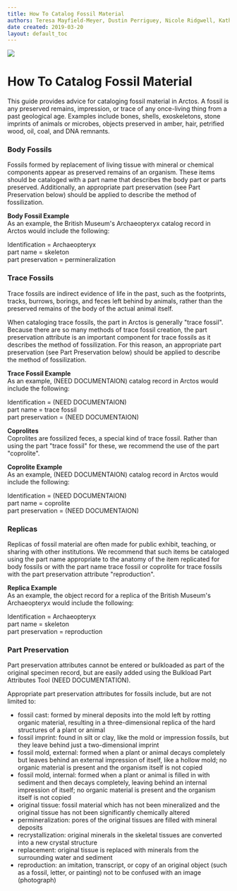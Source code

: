 ```yaml
---
title: How To Catalog Fossil Material
authors: Teresa Mayfield-Meyer, Dustin Perriguey, Nicole Ridgwell, Katherine Anderson
date created: 2019-03-20
layout: default_toc
---
```

 
![](https://raw.githubusercontent.com/ArctosDB/documentation-wiki/gh-pages/tutorial_images/Bear%20Work%20in%20Progress.JPG) 

# How To Catalog Fossil Material

This guide provides advice for cataloging fossil material in Arctos. A fossil is any preserved remains, impression, or trace of any once-living thing from a past geological age. Examples include bones, shells, exoskeletons, stone imprints of animals or microbes, objects preserved in amber, hair, petrified wood, oil, coal, and DNA remnants.

### Body Fossils

Fossils formed by replacement of living tissue with mineral or chemical components appear as preserved remains of an organism. These items should be cataloged with a part name that describes the body part or parts preserved. Additionally, an appropriate part preservation (see Part Preservation below) should be applied to describe the method of fossilization.

 **Body Fossil Example**  
 As an example, the British Museum's Archaeopteryx catalog record in Arctos would include the following:

 Identification = Archaeopteryx  
 part name = skeleton  
 part preservation = permineralization

### Trace Fossils

Trace fossils are indirect evidence of life in the past, such as the footprints, tracks, burrows, borings, and feces left behind by animals, rather than the preserved remains of the body of the actual animal itself.

When cataloging trace fossils, the part in Arctos is generally "trace fossil". Because there are so many methods of trace fossil creation, the part preservation attribute is an important component for trace fossils as it describes the method of fossilization. For this reason, an appropriate part preservation (see Part Preservation below) should be applied to describe the method of fossilization.
  
 **Trace Fossil Example**  
 As an example, (NEED DOCUMENTAION) catalog record in Arctos would include the following:

 Identification = (NEED DOCUMENTAION)  
 part name = trace fossil  
 part preservation = (NEED DOCUMENTAION)
 
  **Coprolites**  
  Coprolites are fossilized feces, a special kind of trace fossil. Rather than using the part "trace fossil" for these, we recommend the use of the part "coprolite". 
  
 **Coprolite Example**  
 As an example, (NEED DOCUMENTAION) catalog record in Arctos would include the following:

 Identification = (NEED DOCUMENTAION)  
 part name = coprolite  
 part preservation = (NEED DOCUMENTAION)

### Replicas

Replicas of fossil material are often made for public exhibit, teaching, or sharing with other institutions. We recommend that such items be cataloged using the part name appropriate to the anatomy of the item replicated for body fossils or with the part name trace fossil or coprolite for trace fossils with the part preservation attribute "reproduction".

  **Replica Example**  
  As an example, the object record for a replica of the British Museum's Archaeopteryx would include the following:

  Identification = Archaeopteryx  
  part name = skeleton  
  part preservation = reproduction


### Part Preservation  
Part preservation attributes cannot be entered or bulkloaded as part of the original specimen record, but are easily added using the Bulkload Part Attributes Tool (NEED DOCUMENTATION).

Appropriate part preservation attributes for fossils include, but are not limited to:

  * fossil cast:	formed by mineral deposits into the mold left by rotting organic material, resulting in a three-dimensional replica of the hard structures of a plant or animal
  * fossil imprint:	found in silt or clay, like the mold or impression fossils, but they leave behind just a two-dimensional imprint
  * fossil mold, external:	formed when a plant or animal decays completely but leaves behind an external impression of itself, like a hollow mold; no organic material is present and the organism itself is not copied
  * fossil mold, internal: formed when a plant or animal is filled in with sediment and then decays completely, leaving behind an internal impression of itself; no organic material is present and the organism itself is not copied
  * original tissue: fossil material which has not been mineralized and the original tissue has not been significantly chemically altered
  * permineralization:	pores of the original tissues are filled with mineral deposits
  * recrystallization:	original minerals in the skeletal tissues are converted into a new crystal structure
  * replacement:	original tissue is replaced with minerals from the surrounding water and sediment
  * reproduction: an imitation, transcript, or copy of an original object (such as a fossil, letter, or painting) not to be confused with an image (photograph)
